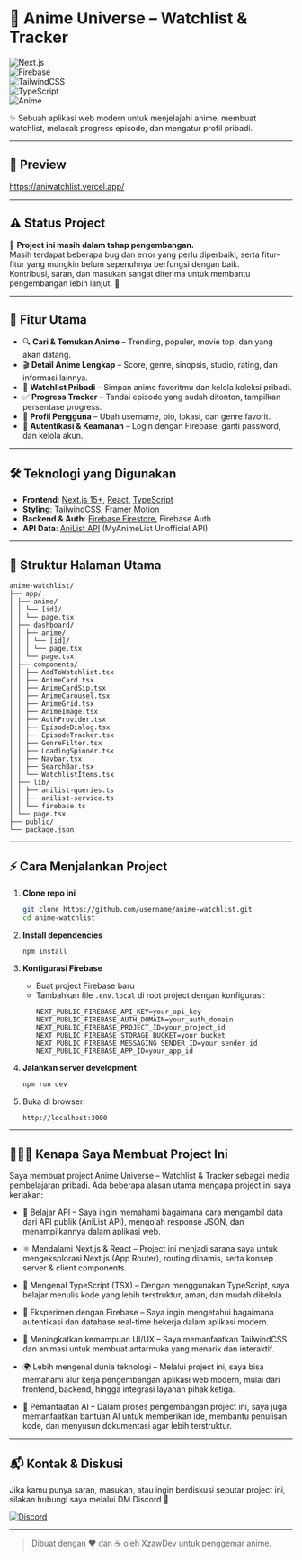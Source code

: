 # 🌌 Anime Universe – Watchlist & Tracker

![Next.js](https://img.shields.io/badge/Next.js-15.4.7-black?style=for-the-badge&logo=next.js)  
![Firebase](https://img.shields.io/badge/Firebase-Backend-orange?style=for-the-badge&logo=firebase)  
![TailwindCSS](https://img.shields.io/badge/TailwindCSS-Design-blue?style=for-the-badge&logo=tailwindcss)  
![TypeScript](https://img.shields.io/badge/TypeScript-Strict-blue?style=for-the-badge&logo=typescript)  
![Anime](https://img.shields.io/badge/Powered%20by-AniList%20API-blue?style=for-the-badge&logo=graphql)

✨ Sebuah aplikasi web modern untuk menjelajahi anime, membuat
watchlist, melacak progress episode, dan mengatur profil pribadi.

---

## 📸 Preview

https://aniwatchlist.vercel.app/

---

## ⚠️ Status Project

🚧 **Project ini masih dalam tahap pengembangan.**  
Masih terdapat beberapa bug dan error yang perlu diperbaiki, serta fitur-fitur yang mungkin belum sepenuhnya berfungsi dengan baik.  
Kontribusi, saran, dan masukan sangat diterima untuk membantu pengembangan lebih lanjut. 🙌

---

## 🚀 Fitur Utama

- 🔍 **Cari & Temukan Anime** – Trending, populer, movie top, dan yang akan datang.
- 🎬 **Detail Anime Lengkap** – Score, genre, sinopsis, studio, rating, dan informasi lainnya.
- 📑 **Watchlist Pribadi** – Simpan anime favoritmu dan kelola koleksi pribadi.
- ✅ **Progress Tracker** – Tandai episode yang sudah ditonton, tampilkan persentase progress.
- 👤 **Profil Pengguna** – Ubah username, bio, lokasi, dan genre favorit.
- 🔐 **Autentikasi & Keamanan** – Login dengan Firebase, ganti password, dan kelola akun.

---

## 🛠️ Teknologi yang Digunakan

- **Frontend**: [Next.js 15+](https://nextjs.org/), [React](https://react.dev/), [TypeScript](https://www.typescriptlang.org/)
- **Styling**: [TailwindCSS](https://tailwindcss.com/), [Framer Motion](https://www.framer.com/motion/)
- **Backend & Auth**: [Firebase Firestore](https://firebase.google.com/), Firebase Auth
- **API Data**: [AniList API](https://anilist.co/) (MyAnimeList Unofficial API)

---

## 📂 Struktur Halaman Utama

```
anime-watchlist/
├── app/
│ ├── anime/
│ │ └── [id]/
│ │ └── page.tsx
│ ├── dashboard/
│ │ ├── anime/
│ │ │ └── [id]/
│ │ │ └── page.tsx
│ │ └── page.tsx
│ ├── components/
│ │ ├── AddToWatchlist.tsx
│ │ ├── AnimeCard.tsx
│ │ ├── AnimeCardSip.tsx
│ │ ├── AnimeCarousel.tsx
│ │ ├── AnimeGrid.tsx
│ │ ├── AnimeImage.tsx
│ │ ├── AuthProvider.tsx
│ │ ├── EpisodeDialog.tsx
│ │ ├── EpisodeTracker.tsx
│ │ ├── GenreFilter.tsx
│ │ ├── LoadingSpinner.tsx
│ │ ├── Navbar.tsx
│ │ ├── SearchBar.tsx
│ │ └── WatchlistItems.tsx
│ ├── lib/
│ │ ├── anilist-queries.ts
│ │ ├── anilist-service.ts
│ │ └── firebase.ts
│ └── page.tsx
├── public/
└── package.json
```

---

## ⚡ Cara Menjalankan Project

1. **Clone repo ini**

   ```bash
   git clone https://github.com/username/anime-watchlist.git
   cd anime-watchlist
   ```

2. **Install dependencies**

   ```bash
   npm install
   ```

3. **Konfigurasi Firebase**

   - Buat project Firebase baru
   - Tambahkan file `.env.local` di root project dengan konfigurasi:
     ```env
     NEXT_PUBLIC_FIREBASE_API_KEY=your_api_key
     NEXT_PUBLIC_FIREBASE_AUTH_DOMAIN=your_auth_domain
     NEXT_PUBLIC_FIREBASE_PROJECT_ID=your_project_id
     NEXT_PUBLIC_FIREBASE_STORAGE_BUCKET=your_bucket
     NEXT_PUBLIC_FIREBASE_MESSAGING_SENDER_ID=your_sender_id
     NEXT_PUBLIC_FIREBASE_APP_ID=your_app_id
     ```

4. **Jalankan server development**

   ```bash
   npm run dev
   ```

5. Buka di browser:
   ```
   http://localhost:3000
   ```

---

## 👩🏻‍💼 Kenapa Saya Membuat Project Ini

Saya membuat project Anime Universe – Watchlist & Tracker sebagai media pembelajaran pribadi. Ada beberapa alasan utama mengapa project ini saya kerjakan:

- 📡 Belajar API – Saya ingin memahami bagaimana cara mengambil data dari API publik (AniList API), mengolah response JSON, dan menampilkannya dalam aplikasi web.

- ⚛️ Mendalami Next.js & React – Project ini menjadi sarana saya untuk mengeksplorasi Next.js (App Router), routing dinamis, serta konsep server & client components.

- 📘 Mengenal TypeScript (TSX) – Dengan menggunakan TypeScript, saya belajar menulis kode yang lebih terstruktur, aman, dan mudah dikelola.

- 🔐 Eksperimen dengan Firebase – Saya ingin mengetahui bagaimana autentikasi dan database real-time bekerja dalam aplikasi modern.

- 🎨 Meningkatkan kemampuan UI/UX – Saya memanfaatkan TailwindCSS dan animasi untuk membuat antarmuka yang menarik dan interaktif.

- 🌍 Lebih mengenal dunia teknologi – Melalui project ini, saya bisa memahami alur kerja pengembangan aplikasi web modern, mulai dari frontend, backend, hingga integrasi layanan pihak ketiga.

- 🤖 Pemanfaatan AI – Dalam proses pengembangan project ini, saya juga memanfaatkan bantuan AI untuk memberikan ide, membantu penulisan kode, dan menyusun dokumentasi agar lebih terstruktur.

---

## 📬 Kontak & Diskusi

Jika kamu punya saran, masukan, atau ingin berdiskusi seputar project ini,  
silakan hubungi saya melalui DM Discord 🙌

[![Discord](https://img.shields.io/badge/Discord-Join%20Chat-5865F2?style=for-the-badge&logo=discord&logoColor=white)](https://discordapp.com/users/717195113503260714)

---

> Dibuat dengan ❤️ dan ☕ oleh XzawDev untuk penggemar anime.
